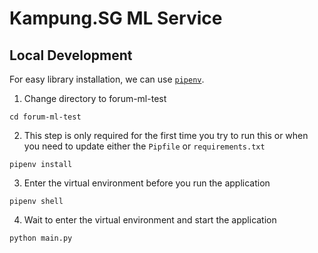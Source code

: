 # Kampung.SG ML Service

## Local Development

For easy library installation, we can use [`pipenv`](https://pipenv.pypa.io/en/latest/).

1. Change directory to forum-ml-test
```
cd forum-ml-test
```

2. This step is only required for the first time you try to run this or when you need to update either the `Pipfile` or `requirements.txt`
```
pipenv install
```

3. Enter the virtual environment before you run the application

```
pipenv shell
```

4. Wait to enter the virtual environment and start the application
```
python main.py
```
